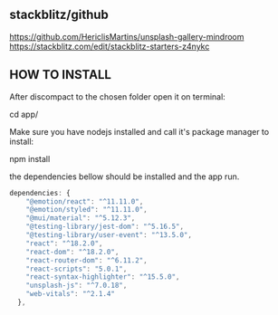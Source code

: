 ## stackblitz/github  

https://github.com/HericlisMartins/unsplash-gallery-mindroom
https://stackblitz.com/edit/stackblitz-starters-z4nykc

## HOW TO INSTALL

After discompact to the chosen folder open it on terminal:

cd app/

Make sure you have nodejs installed and call it's package manager to install:

npm install

the dependencies bellow should be installed and the app run.

~~~javascript  
dependencies: {
    "@emotion/react": "^11.11.0",
    "@emotion/styled": "^11.11.0",
    "@mui/material": "^5.12.3",
    "@testing-library/jest-dom": "^5.16.5",
    "@testing-library/user-event": "^13.5.0",
    "react": "^18.2.0",
    "react-dom": "^18.2.0",
    "react-router-dom": "^6.11.2",
    "react-scripts": "5.0.1",
    "react-syntax-highlighter": "^15.5.0",
    "unsplash-js": "^7.0.18",
    "web-vitals": "^2.1.4"
  },
~~~  



